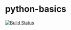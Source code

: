 # python-basics

[![Build Status](https://travis-ci.org/javicercasi/python-basics.svg?branch=master)](https://travis-ci.org/javicercasi/python-basics)